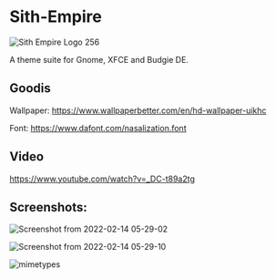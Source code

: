 # Sith-Empire
![Sith Empire Logo 256](https://user-images.githubusercontent.com/60283532/153864175-01191ad5-5b3f-491a-86e9-2311b2a56287.png)

A theme suite for Gnome, XFCE and Budgie DE.

Goodis
--
Wallpaper: https://www.wallpaperbetter.com/en/hd-wallpaper-uikhc

Font: https://www.dafont.com/nasalization.font

Video
--
https://www.youtube.com/watch?v=_DC-t89a2tg

Screenshots:
--
![Screenshot from 2022-02-14 05-29-02](https://user-images.githubusercontent.com/60283532/153864462-7165bd7d-2caa-4dde-a86f-4d902d483e96.png)

![Screenshot from 2022-02-14 05-29-10](https://user-images.githubusercontent.com/60283532/153864630-f3370f0c-3f20-444c-8301-27a5fd4936fe.png)

![mimetypes](https://user-images.githubusercontent.com/60283532/153864761-a3571621-bc3c-4e9b-92f1-85e83124b04b.png)
